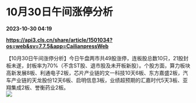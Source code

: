 # 10月30日午间涨停分析

**2023-10-30 04:19**

**https://api3.cls.cn/share/article/1501034?os=web&sv=7.7.5&app=CailianpressWeb**

【10月30日午间涨停分析】今日午盘两市共49股涨停，连板股总数10只，21股封板未遂，封板率为70%（不含ST股、退市股及未开板新股）。个股方面，算力板块高新发展8板、利通电子2板，芯片产业链的文一科技10天6板、东方嘉盛2板，汽车产业链的天龙股份12天6板、启明信息3板，业绩超预期的汇嘉时代5天3板、亚翔集成2板、誉衡药业2板。  
![](https://img.cls.cn/images/20231030/Q2pk115FlG.png)